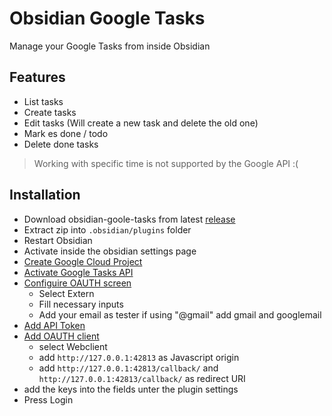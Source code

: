 # Obsidian Google Tasks

Manage your Google Tasks from inside Obsidian

## Features

-   List tasks
-   Create tasks
-   Edit tasks (Will create a new task and delete the old one)
-   Mark es done / todo
-   Delete done tasks

> Working with specific time is not supported by the Google API :(

## Installation

-   Download obsidian-goole-tasks from latest [release](https://github.com/YukiGasai/obsidian-goole-tasks/releases/)
-   Extract zip into `.obsidian/plugins` folder
-   Restart Obsidian
-   Activate inside the obsidian settings page
-   [Create Google Cloud Project](https://console.cloud.google.com/projectcreate?)
-   [Activate Google Tasks API](https://console.cloud.google.com/marketplace/product/google/tasks.googleapis.com?q=search&referrer=search&project=iron-core-327018)
-   [Configuire OAUTH screen](https://console.cloud.google.com/apis/credentials/consent?)
    -   Select Extern
    -   Fill necessary inputs
    -   Add your email as tester if using "@gmail" add gmail and googlemail
-   [Add API Token](https://console.cloud.google.com/apis/credentials)
-   [Add OAUTH client](https://console.cloud.google.com/apis/credentials/oauthclient)
    -   select Webclient
    -   add `http://127.0.0.1:42813` as Javascript origin
    -   add `http://127.0.0.1:42813/callback/` and `http://127.0.0.1:42813/callback/` as redirect URI
-   add the keys into the fields unter the plugin settings
-   Press Login
